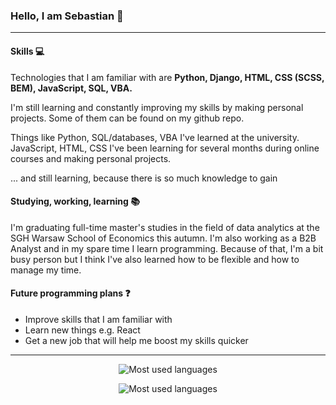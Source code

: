 ### Hello, I am Sebastian 👋
<hr></hr>

#### Skills :computer:
<p>Technologies that I am familiar with are <b>Python, Django, HTML, CSS (SCSS, BEM), JavaScript, SQL, VBA.</b></p>
 <p>I'm still learning and constantly improving my skills by making personal projects. Some of them can be found on my github repo.</p>
<p>Things like Python, SQL/databases, VBA I've learned at the university. JavaScript, HTML, CSS I've been learning for several months during online courses and making personal projects.</p>
<p>... and still learning, because there is so much knowledge to gain</p>

#### Studying, working, learning :books:
<p>I'm graduating full-time master's studies in the field of data analytics at the SGH Warsaw School of Economics this autumn. I'm also working as a B2B Analyst and in my spare time I learn programming. Because of that, I'm a bit busy person but I think I've also learned how to be flexible and how to manage my time.</p>

#### Future programming plans :question:
<ul>
  <li>Improve skills that I am familiar with</li>
  <li>Learn new things e.g. React</li>
  <li>Get a new job that will help me boost my skills quicker</li>
 </ul>

<hr></hr>

<p align="center"><img src="https://github-readme-stats.vercel.app/api/top-langs/?username=sebastian-ml" alt="Most used languages"/></p>
<p align="center"><img src="https://github-readme-stats.vercel.app/api?username=sebastian-ml" alt="Most used languages"/></p>

<!--
**sebastian-ml/sebastian-ml** is a ✨ _special_ ✨ repository because its `README.md` (this file) appears on your GitHub profile.

Here are some ideas to get you started:

- 🔭 I’m currently working on ...
- 🌱 I’m currently learning ...
- 👯 I’m looking to collaborate on ...
- 🤔 I’m looking for help with ...
- 💬 Ask me about ...
- 📫 How to reach me: ...
- 😄 Pronouns: ...
- ⚡ Fun fact: ...
-->
